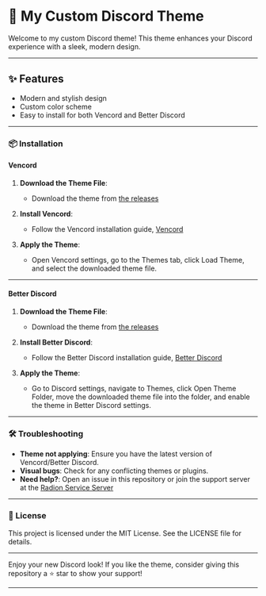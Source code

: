 # 🎨 My Custom Discord Theme

Welcome to my custom Discord theme! This theme enhances your Discord experience with a sleek, modern design.

---

## ✨ Features

- Modern and stylish design
- Custom color scheme
- Easy to install for both Vencord and Better Discord

---

### 📦 Installation

#### Vencord

1. **Download the Theme File**:
   - Download the theme from [the releases](https://github.com/LS-Wartaal/Radion-BD-Theme/releases)

2. **Install Vencord**:
   - Follow the Vencord installation guide, [Vencord](https://github.com/Vencord/Guide)

3. **Apply the Theme**:
   - Open Vencord settings, go to the Themes tab, click Load Theme, and select the downloaded theme file.

---

#### Better Discord

1. **Download the Theme File**:
   - Download the theme from [the releases](https://github.com/LS-Wartaal/Radion-BD-Theme/releases)

2. **Install Better Discord**:
   - Follow the Better Discord installation guide, [Better Discord](https://betterdiscord.app)

3. **Apply the Theme**:
   - Go to Discord settings, navigate to Themes, click Open Theme Folder, move the downloaded theme file into the folder, and enable the theme in Better Discord settings.

---

### 🛠️ Troubleshooting

- **Theme not applying**: Ensure you have the latest version of Vencord/Better Discord.
- **Visual bugs**: Check for any conflicting themes or plugins.
- **Need help?**: Open an issue in this repository or join the support server at the [Radion Service Server](https://discord.gg/87BC7wApsZ)

---

### 📄 License

This project is licensed under the MIT License. See the LICENSE file for details.

---

Enjoy your new Discord look! If you like the theme, consider giving this repository a ⭐️ star to show your support!

---

